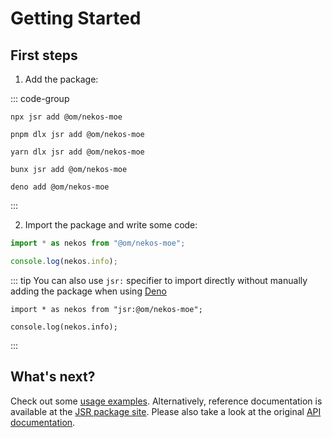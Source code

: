 # Getting Started

## First steps

1. Add the package:

::: code-group
```console [npm]
npx jsr add @om/nekos-moe
```

```console [pnpm]
pnpm dlx jsr add @om/nekos-moe
```

```console [yarn]
yarn dlx jsr add @om/nekos-moe
```

```console [bun]
bunx jsr add @om/nekos-moe
```

```console [deno]
deno add @om/nekos-moe
```
:::

2. Import the package and write some code:

```ts
import * as nekos from "@om/nekos-moe";

console.log(nekos.info);
```

::: tip
You can also use `jsr:` specifier to import directly without manually adding the package when using [Deno](https://deno.com)

```ts{1}
import * as nekos from "jsr:@om/nekos-moe";

console.log(nekos.info);
```
:::

## What's next?

Check out some [usage examples](/examples/basic). Alternatively, reference documentation is available at the [JSR package site](https://jsr.io/@om/nekos-moe/doc). Please also take a look at the original [API documentation](https://docs.nekos.moe).
